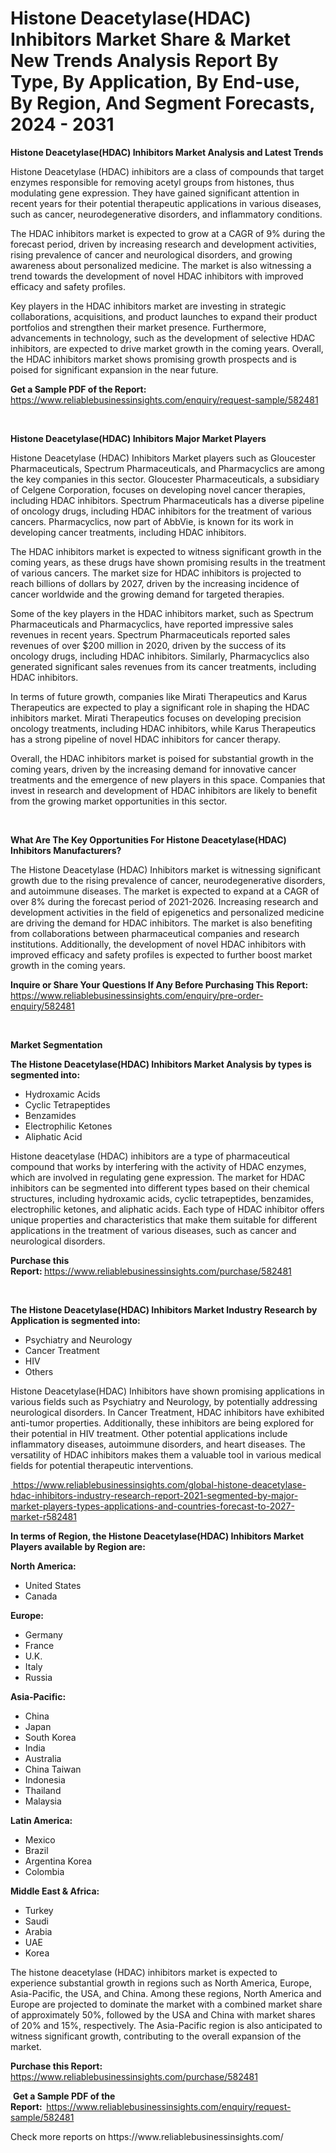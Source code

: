 <p><h1>Histone Deacetylase(HDAC) Inhibitors Market Share & Market New Trends Analysis Report By Type, By Application, By End-use, By Region, And Segment Forecasts, 2024 - 2031</h1></p><p><strong>Histone Deacetylase(HDAC) Inhibitors Market Analysis and Latest Trends</strong></p>
<p><p>Histone Deacetylase (HDAC) inhibitors are a class of compounds that target enzymes responsible for removing acetyl groups from histones, thus modulating gene expression. They have gained significant attention in recent years for their potential therapeutic applications in various diseases, such as cancer, neurodegenerative disorders, and inflammatory conditions.</p><p>The HDAC inhibitors market is expected to grow at a CAGR of 9% during the forecast period, driven by increasing research and development activities, rising prevalence of cancer and neurological disorders, and growing awareness about personalized medicine. The market is also witnessing a trend towards the development of novel HDAC inhibitors with improved efficacy and safety profiles.</p><p>Key players in the HDAC inhibitors market are investing in strategic collaborations, acquisitions, and product launches to expand their product portfolios and strengthen their market presence. Furthermore, advancements in technology, such as the development of selective HDAC inhibitors, are expected to drive market growth in the coming years. Overall, the HDAC inhibitors market shows promising growth prospects and is poised for significant expansion in the near future.</p></p>
<p><strong>Get a Sample PDF of the Report:&nbsp;</strong> <a href="https://www.reliablebusinessinsights.com/enquiry/request-sample/582481">https://www.reliablebusinessinsights.com/enquiry/request-sample/582481</a></p>
<p>&nbsp;</p>
<p><strong>Histone Deacetylase(HDAC) Inhibitors Major Market Players</strong></p>
<p><p>Histone Deacetylase (HDAC) Inhibitors Market players such as Gloucester Pharmaceuticals, Spectrum Pharmaceuticals, and Pharmacyclics are among the key companies in this sector. Gloucester Pharmaceuticals, a subsidiary of Celgene Corporation, focuses on developing novel cancer therapies, including HDAC inhibitors. Spectrum Pharmaceuticals has a diverse pipeline of oncology drugs, including HDAC inhibitors for the treatment of various cancers. Pharmacyclics, now part of AbbVie, is known for its work in developing cancer treatments, including HDAC inhibitors.</p><p>The HDAC inhibitors market is expected to witness significant growth in the coming years, as these drugs have shown promising results in the treatment of various cancers. The market size for HDAC inhibitors is projected to reach billions of dollars by 2027, driven by the increasing incidence of cancer worldwide and the growing demand for targeted therapies.</p><p>Some of the key players in the HDAC inhibitors market, such as Spectrum Pharmaceuticals and Pharmacyclics, have reported impressive sales revenues in recent years. Spectrum Pharmaceuticals reported sales revenues of over $200 million in 2020, driven by the success of its oncology drugs, including HDAC inhibitors. Similarly, Pharmacyclics also generated significant sales revenues from its cancer treatments, including HDAC inhibitors.</p><p>In terms of future growth, companies like Mirati Therapeutics and Karus Therapeutics are expected to play a significant role in shaping the HDAC inhibitors market. Mirati Therapeutics focuses on developing precision oncology treatments, including HDAC inhibitors, while Karus Therapeutics has a strong pipeline of novel HDAC inhibitors for cancer therapy.</p><p>Overall, the HDAC inhibitors market is poised for substantial growth in the coming years, driven by the increasing demand for innovative cancer treatments and the emergence of new players in this space. Companies that invest in research and development of HDAC inhibitors are likely to benefit from the growing market opportunities in this sector.</p></p>
<p>&nbsp;</p>
<p><strong>What Are The Key Opportunities For Histone Deacetylase(HDAC) Inhibitors Manufacturers?</strong></p>
<p><p>The Histone Deacetylase (HDAC) Inhibitors market is witnessing significant growth due to the rising prevalence of cancer, neurodegenerative disorders, and autoimmune diseases. The market is expected to expand at a CAGR of over 8% during the forecast period of 2021-2026. Increasing research and development activities in the field of epigenetics and personalized medicine are driving the demand for HDAC inhibitors. The market is also benefiting from collaborations between pharmaceutical companies and research institutions. Additionally, the development of novel HDAC inhibitors with improved efficacy and safety profiles is expected to further boost market growth in the coming years.</p></p>
<p><strong>Inquire or Share Your Questions If Any Before Purchasing This Report:</strong> <a href="https://www.reliablebusinessinsights.com/enquiry/pre-order-enquiry/582481">https://www.reliablebusinessinsights.com/enquiry/pre-order-enquiry/582481</a></p>
<p>&nbsp;</p>
<p><strong>Market Segmentation</strong></p>
<p><strong>The Histone Deacetylase(HDAC) Inhibitors Market Analysis by types is segmented into:</strong></p>
<p><ul><li>Hydroxamic Acids</li><li>Cyclic Tetrapeptides</li><li>Benzamides</li><li>Electrophilic Ketones</li><li>Aliphatic Acid</li></ul></p>
<p><p>Histone deacetylase (HDAC) inhibitors are a type of pharmaceutical compound that works by interfering with the activity of HDAC enzymes, which are involved in regulating gene expression. The market for HDAC inhibitors can be segmented into different types based on their chemical structures, including hydroxamic acids, cyclic tetrapeptides, benzamides, electrophilic ketones, and aliphatic acids. Each type of HDAC inhibitor offers unique properties and characteristics that make them suitable for different applications in the treatment of various diseases, such as cancer and neurological disorders.</p></p>
<p><strong>Purchase this Report:&nbsp;</strong><a href="https://www.reliablebusinessinsights.com/purchase/582481">https://www.reliablebusinessinsights.com/purchase/582481</a></p>
<p>&nbsp;</p>
<p><strong>The Histone Deacetylase(HDAC) Inhibitors Market Industry Research by Application is segmented into:</strong></p>
<p><ul><li>Psychiatry and Neurology</li><li>Cancer Treatment</li><li>HIV</li><li>Others</li></ul></p>
<p><p>Histone Deacetylase(HDAC) Inhibitors have shown promising applications in various fields such as Psychiatry and Neurology, by potentially addressing neurological disorders. In Cancer Treatment, HDAC inhibitors have exhibited anti-tumor properties. Additionally, these inhibitors are being explored for their potential in HIV treatment. Other potential applications include inflammatory diseases, autoimmune disorders, and heart diseases. The versatility of HDAC inhibitors makes them a valuable tool in various medical fields for potential therapeutic interventions.</p></p>
<p><a href="https://www.reliablebusinessinsights.com/global-histone-deacetylase-hdac-inhibitors-industry-research-report-2021-segmented-by-major-market-players-types-applications-and-countries-forecast-to-2027-market-r582481">&nbsp;https://www.reliablebusinessinsights.com/global-histone-deacetylase-hdac-inhibitors-industry-research-report-2021-segmented-by-major-market-players-types-applications-and-countries-forecast-to-2027-market-r582481</a></p>
<p><strong>In terms of Region, the Histone Deacetylase(HDAC) Inhibitors Market Players available by Region are:</strong></p>
<p>
    <p> <strong> North America: </strong>
        <ul>
            <li>United States</li>
            <li>Canada</li>
        </ul>
        </p> 
    <p> <strong> Europe: </strong>
        <ul>
            <li>Germany</li>
            <li>France</li>
            <li>U.K.</li>
            <li>Italy</li>
            <li>Russia</li>
        </ul>
        </p> 
    <p> <strong> Asia-Pacific: </strong>
        <ul>
            <li>China</li>
            <li>Japan</li>
            <li>South Korea</li>
            <li>India</li>
            <li>Australia</li>
            <li>China Taiwan</li>
            <li>Indonesia</li>
            <li>Thailand</li>
            <li>Malaysia</li>
        </ul>
        </p> 
    <p> <strong> Latin America: </strong>
        <ul>
            <li>Mexico</li>
            <li>Brazil</li>
            <li>Argentina Korea</li>
            <li>Colombia</li>
        </ul>
        </p> 
    <p> <strong> Middle East & Africa: </strong>
        <ul>
            <li>Turkey</li>
            <li>Saudi</li>
            <li>Arabia</li>
            <li>UAE</li>
            <li>Korea</li>
        </ul>
    </p>
    </p>
<p><p>The histone deacetylase (HDAC) inhibitors market is expected to experience substantial growth in regions such as North America, Europe, Asia-Pacific, the USA, and China. Among these regions, North America and Europe are projected to dominate the market with a combined market share of approximately 50%, followed by the USA and China with market shares of 20% and 15%, respectively. The Asia-Pacific region is also anticipated to witness significant growth, contributing to the overall expansion of the market.</p></p>
<p><strong>Purchase this Report: </strong><a href="https://www.reliablebusinessinsights.com/purchase/582481">https://www.reliablebusinessinsights.com/purchase/582481</a></p>
<p>&nbsp;<strong>Get a Sample PDF of the Report:&nbsp;&nbsp;</strong><a href="https://www.reliablebusinessinsights.com/enquiry/request-sample/582481">https://www.reliablebusinessinsights.com/enquiry/request-sample/582481</a></p>
<p><strong></strong></p>
<p>Check more reports on https://www.reliablebusinessinsights.com/</p>